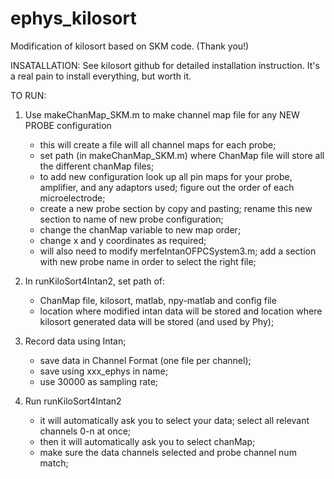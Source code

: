 # ephys_kilosort
Modification of kilosort based on SKM code. (Thank you!)

INSATALLATION:
See kilosort github for detailed installation instruction. It's a real pain to install everything, but worth it.

   TO RUN: 
1. Use makeChanMap_SKM.m to make channel map file for any NEW PROBE configuration
    - this will create a file will all channel maps for each probe;
    - set path (in makeChanMap_SKM.m) where ChanMap file will store all the different chanMap files;
    - to add new configuration look up all pin maps for your probe, amplifier, and any adaptors used; 
      figure out the order of each microelectrode;
    - create a new probe section by copy and pasting; rename this new section to name of new probe configuration;
    - change the chanMap variable to new map order;
    - change x and y coordinates as required;
    - will also need to modify merfeIntanOFPCSystem3.m; add a section with new probe name in order to select the right file;

2. In runKiloSort4Intan2, set path of: 
    - ChanMap file, kilosort, matlab, npy-matlab and config file
    - location where modified intan data will be stored and location where kilosort generated data will be stored (and used by Phy);

3. Record data using Intan; 
    - save data in Channel Format (one file per channel); 
    - save using xxx_ephys in name;
    - use 30000 as sampling rate;

4. Run runKiloSort4Intan2
    - it will automatically ask you to select your data; select all relevant channels 0-n at once;
    - then it will automatically ask you to select chanMap; 
    - make sure the data channels selected and probe channel num match; 

